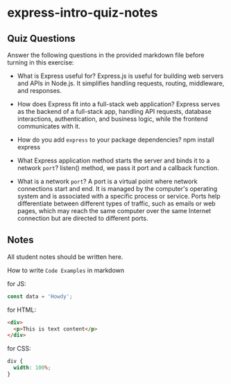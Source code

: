 # express-intro-quiz-notes

## Quiz Questions

Answer the following questions in the provided markdown file before turning in this exercise:

- What is Express useful for?
  Express.js is useful for building web servers and APIs in Node.js. It simplifies handling requests, routing, middleware, and responses.

- How does Express fit into a full-stack web application?
  Express serves as the backend of a full-stack app, handling API requests, database interactions, authentication, and business logic, while the frontend communicates with it.

- How do you add `express` to your package dependencies?
  npm install express

- What Express application method starts the server and binds it to a network `port`?
  listen() method, we pass it port and a callback function.

- What is a network `port`?
  A port is a virtual point where network connections start and end. It is managed by the computer's operating system and is associated with a specific process or service. Ports help differentiate between different types of traffic, such as emails or web pages, which may reach the same computer over the same Internet connection but are directed to different ports.

## Notes

All student notes should be written here.

How to write `Code Examples` in markdown

for JS:

```javascript
const data = 'Howdy';
```

for HTML:

```html
<div>
  <p>This is text content</p>
</div>
```

for CSS:

```css
div {
  width: 100%;
}
```
